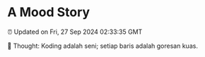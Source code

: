 # A Mood Story

⏰ Updated on Fri, 27 Sep 2024 02:33:35 GMT

💭 Thought: Koding adalah seni; setiap baris adalah goresan kuas.

